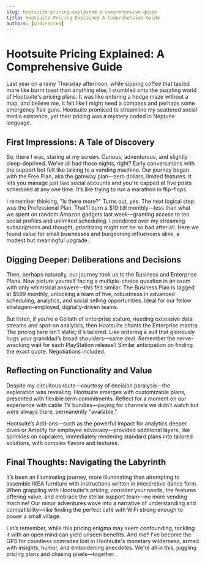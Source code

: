 ```yaml
---
slug: hootsuite-pricing-explained-a-comprehensive-guide
title: Hootsuite Pricing Explained A Comprehensive Guide
authors: [undirected]
---
```



# Hootsuite Pricing Explained: A Comprehensive Guide

Last year on a rainy Thursday afternoon, while sipping coffee that tasted more like burnt toast than anything else, I stumbled onto the puzzling world of Hootsuite's pricing plans. It was like entering a hedge maze without a map, and believe me, it felt like I might need a compass and perhaps some emergency flair guns. Hootsuite promised to streamline my scattered social media existence, yet their pricing was a mystery coded in Neptune language.

## First Impressions: A Tale of Discovery

So, there I was, staring at my screen. Curious, adventurous, and slightly sleep-deprived. We’ve all had those nights, right? Early conversations with the support bot felt like talking to a vending machine. Our journey began with the Free Plan, aka the gateway plan—zero dollars, limited features. It lets you manage just two social accounts and you're capped at five posts scheduled at any one time. It’s like trying to run a marathon in flip-flops. 

I remember thinking, "Is there more?" Turns out, yes. The next logical step was the Professional Plan. That'll burn a $19 bill monthly—less than what we spent on random Amazon gadgets last week—granting access to ten social profiles and unlimited scheduling. I pondered over my streaming subscriptions and thought, prioritizing might not be so bad after all. Here we found value for small businesses and burgeoning influencers alike, a modest but meaningful upgrade.

## Digging Deeper: Deliberations and Decisions

Then, perhaps naturally, our journey took us to the Business and Enterprise Plans. Now picture yourself facing a multiple-choice question in an exam with only whimsical answers—this felt similar. The Business Plan is tagged at $599 monthly, unlocking a team of five, robustness in advanced scheduling, analytics, and social selling opportunities. Ideal for our fellow stratagem-employed, digitally-driven teams. 

But listen, if you’re a Goliath of enterprise stature, needing excessive data streams and spot-on analytics, then Hootsuite chants the Enterprise mantra. The pricing here isn’t static; it's tailored. Like ordering a suit that gloriously hugs your granddad’s broad shoulders—same deal. Remember the nerve-wracking wait for each PlayStation release? Similar anticipation on finding the exact quote. Negotiations included.

## Reflecting on Functionality and Value

Despite my circuitous route—courtesy of decision paralysis—the exploration was revealing. Hootsuite emerges with customizable plans, presented with flexible term commitments. Reflect for a moment on our experience with cable TV bundles—paying for channels we didn’t watch but were always there, permanently "available." 

Hootsuite’s Add-ons—such as the powerful Impact for analytics deeper dives or Amplify for employee advocacy—provided additional layers, like sprinkles on cupcakes, immediately rendering standard plans into tailored solutions, with complex flavors and textures.

## Final Thoughts: Navigating the Labyrinth

It’s been an illuminating journey, more illuminating than attempting to assemble IKEA furniture with instructions written in interpretive dance form. When grappling with Hootsuite's pricing, consider your needs, the features offering value, and embrace the stellar support team—no more vending machine! Our minor adventures wove into a narrative of understanding and compatibility—like finding the perfect café with WiFi strong enough to power a small village. 

Let’s remember, while this pricing enigma may seem confounding, tackling it with an open mind can yield unseen benefits. And me? I've become the GPS for countless comrades lost in Hootsuite's monetary wilderness, armed with insights, humor, and emboldening anecdotes. We're all in this, juggling pricing plans and chasing pixels—together. 

